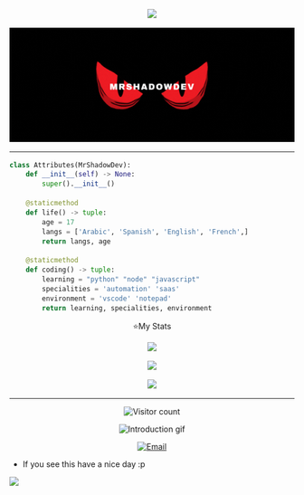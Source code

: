 <p align="center"><img src="https://readme-typing-svg.demolab.com?font=Fira+Code&size=21&duration=1000&pause=1000&color=B627B3&center=true&vCenter=true&random=true&width=435&lines=Hi%2C+I'm+MrSh4dow;A+little+Python+programmer"></a></p>
<!-- Header -->
<p align="center">
    <img src="https://raw.githubusercontent.com/MrShadowDev/MrShadowDev/main/banner.gif" alt="MrShadowDev banner">
</p>

-----

```py
class Attributes(MrShadowDev):
    def __init__(self) -> None:
        super().__init__()
        
    @staticmethod
    def life() -> tuple:
        age = 17
        langs = ['Arabic', 'Spanish', 'English', 'French',]
        return langs, age

    @staticmethod
    def coding() -> tuple:
        learning = "python" "node" "javascript"
        specialities = 'automation' 'saas'
        environment = 'vscode' 'notepad'
        return learning, specialities, environment
 ```

<p align="center">⭐My Stats</p>

<p align="center">
 <img src="https://streak-stats.demolab.com?user=MrShadowDev&theme=shadow-purple&border_radius=15&date_format=M%20j%5B%2C%20Y%5D"/>

<p align="center">
 <img src="https://github-readme-stats-eight-theta.vercel.app/api/top-langs/?username=MrShadowDev&layout=compact&langs_count=8&theme=nightowl&locale=en"/>
<p align="center">
    <img src="https://github-readme-activity-graph.vercel.app/graph?username=MrShadowDev&theme=modern-lilac"/>

-----
<!-- Visitor Counter -->
<p align="center">
    <img src="https://profile-counter.glitch.me/{MrShadowDev}/count.svg" alt="Visitor count">
</p>

<!-- Introduction -->
<p align="center">
    <img src="https://raw.githubusercontent.com/MrShadowDev/MrShadowDev/main/introduction.gif" alt="Introduction gif">
</p>

<!-- Contact Information -->
<p align="center">
    <a href="mailto:mrsh4dow@evilmail.to" target="_blank" rel="noopener noreferrer"><img src="https://img.shields.io/badge/Email-mrshadowdev%40evilmail.to-000000?style=for-the-badge&logo=gmail&logoColor=white" alt="Email"></a>
</p>

* If you see this have a nice day :p

![](https://raw.githubusercontent.com/Trilokia/Trilokia/379277808c61ef204768a61bbc5d25bc7798ccf1/bottom_header.svg)
